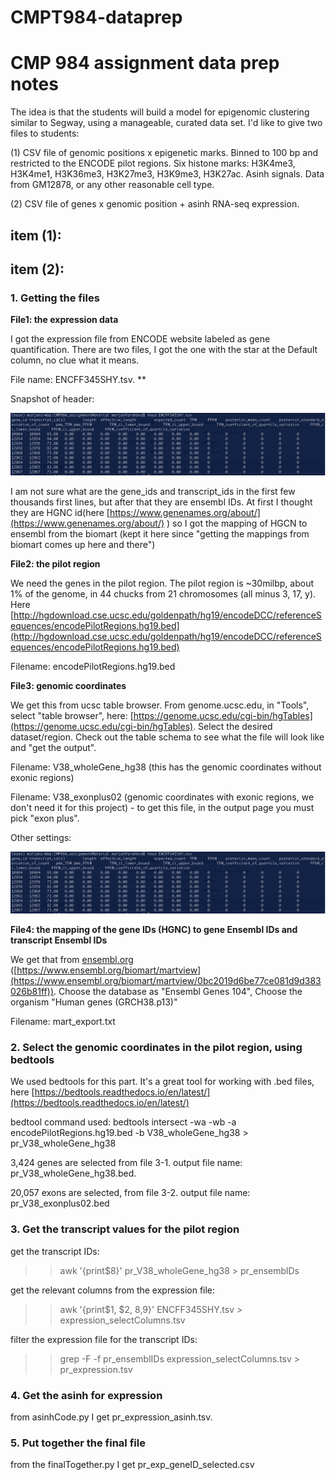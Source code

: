 # CMPT984-dataprep

# CMP 984 assignment data prep notes

The idea is that the students will build a model for epigenomic clustering similar to Segway, using a manageable, curated data set. I'd like to give two files to students:

(1) CSV file of genomic positions x epigenetic marks. Binned to 100 bp and restricted to the ENCODE pilot regions. Six histone marks: H3K4me3, H3K4me1, H3K36me3, H3K27me3, H3K9me3, H3K27ac. Asinh signals. Data from GM12878, or any other reasonable cell type.

(2) CSV file of genes x genomic position + asinh RNA-seq expression.

## item (1):

## item (2):

### 1. Getting the files

**File1: the expression data**

I got the expression file from ENCODE website labeled as gene quantification. There are two files, I got the one with the star at the Default column, no clue what it means. 

File name: ENCFF345SHY.tsv. **

Snapshot of header: 

![Screen Shot 2021-10-11 at 12.56.58 PM.png](https://github.com/marjanfarahbod/CMPT984-dataprep/blob/main/Screen_Shot_2021-10-11_at_12.56.58_PM.png)

I am not sure what are the gene_ids and transcript_ids in the first few thousands first lines, but after that they are ensembl IDs. At first I thought they are HGNC id(here [https://www.genenames.org/about/](https://www.genenames.org/about/) ) so I got the mapping of HGCN to ensembl from the biomart (kept it here since "getting the mappings from biomart comes up here and there")

**File2: the pilot region** 

We need the genes in the pilot region. The pilot region is ~30milbp, about 1% of the genome, in 44 chucks from 21 chromosomes (all minus 3, 17, y). Here [http://hgdownload.cse.ucsc.edu/goldenpath/hg19/encodeDCC/referenceSequences/encodePilotRegions.hg19.bed](http://hgdownload.cse.ucsc.edu/goldenpath/hg19/encodeDCC/referenceSequences/encodePilotRegions.hg19.bed)

Filename: encodePilotRegions.hg19.bed

**File3: genomic coordinates**

We get this from ucsc table browser. From genome.ucsc.edu, in "Tools", select "table browser", here: [https://genome.ucsc.edu/cgi-bin/hgTables](https://genome.ucsc.edu/cgi-bin/hgTables). Select the desired dataset/region. Check out the table schema to see what the file will look like and "get the output". 

Filename: V38_wholeGene_hg38 (this has the genomic coordinates without exonic regions)

Filename: V38_exonplus02 (genomic coordinates with exonic regions, we don't need it for this project) - to get this file, in the output page you must pick "exon plus". 

Other settings: 

![Screen Shot 2021-10-11 at 4.50.18 PM.png](https://github.com/marjanfarahbod/CMPT984-dataprep/blob/main/Screen_Shot_2021-10-11_at_12.56.58_PM.png)

**File4: the mapping of the gene IDs (HGNC) to gene Ensembl IDs and transcript Ensembl IDs**

We get that from [ensembl.org](http://ensembl.org) ([https://www.ensembl.org/biomart/martview](https://www.ensembl.org/biomart/martview/0bc2019d6be77ce081d9d383026b81ff)). Choose the database as "Ensembl Genes 104", Choose the organism "Human genes (GRCH38.p13)"

Filename: mart_export.txt

### 2. Select the genomic coordinates in the pilot region, using bedtools

We used bedtools for this part. It's a great tool for working with .bed files, here [https://bedtools.readthedocs.io/en/latest/](https://bedtools.readthedocs.io/en/latest/) 

bedtool command used: bedtools intersect -wa -wb -a encodePilotRegions.hg19.bed -b V38_wholeGene_hg38 > pr_V38_wholeGene_hg38

3,424 genes are selected from file 3-1. output file name: pr_V38_wholeGene_hg38.bed. 

20,057 exons are selected, from file 3-2. output file name: pr_V38_exonplus02.bed 

### 3. Get the transcript values for the pilot region

get the transcript IDs:

>> awk '{print$8}' pr_V38_wholeGene_hg38 > pr_ensemblDs

get the relevant columns from the expression file:

>> awk '{print$1, $2, $8,$9}' ENCFF345SHY.tsv > expression_selectColumns.tsv

filter the expression file for the transcript IDs:

>> grep -F -f pr_ensemblIDs expression_selectColumns.tsv > pr_expression.tsv

### 4. Get the asinh for expression

from asinhCode.py  I get pr_expression_asinh.tsv. 

### 5. Put together the final file

from the finalTogether.py I get pr_exp_geneID_selected.csv
